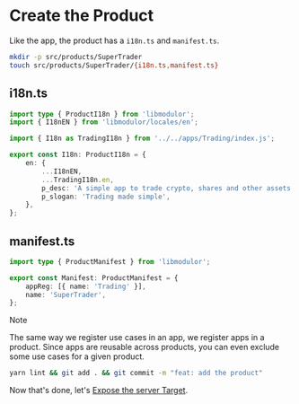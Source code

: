 # Create the Product

Like the app, the product has a `i18n.ts` and `manifest.ts`.

```sh
mkdir -p src/products/SuperTrader
touch src/products/SuperTrader/{i18n.ts,manifest.ts}
```

## i18n.ts

```typescript
import type { ProductI18n } from 'libmodulor';
import { I18nEN } from 'libmodulor/locales/en';

import { I18n as TradingI18n } from '../../apps/Trading/index.js';

export const I18n: ProductI18n = {
    en: {
        ...I18nEN,
        ...TradingI18n.en,
        p_desc: 'A simple app to trade crypto, shares and other assets',
        p_slogan: 'Trading made simple',
    },
};
```

## manifest.ts

```typescript
import type { ProductManifest } from 'libmodulor';

export const Manifest: ProductManifest = {
    appReg: [{ name: 'Trading' }],
    name: 'SuperTrader',
};
```

> [!NOTE]
> The same way we register use cases in an app, we register apps in a product. Since apps are reusable across products, you can even exclude some use cases for a given product.

```sh
yarn lint && git add . && git commit -m "feat: add the product"
```

Now that's done, let's [Expose the server Target](./006_Expose_the_server_Target.md).

